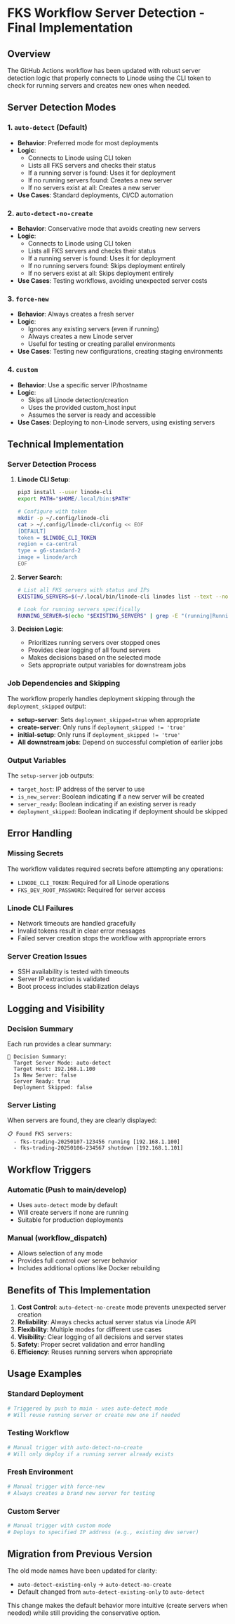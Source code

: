 # FKS Workflow Server Detection - Final Implementation

## Overview

The GitHub Actions workflow has been updated with robust server detection logic that properly connects to Linode using the CLI token to check for running servers and creates new ones when needed.

## Server Detection Modes

### 1. `auto-detect` (Default)
- **Behavior**: Preferred mode for most deployments
- **Logic**:
  - Connects to Linode using CLI token
  - Lists all FKS servers and checks their status
  - If a running server is found: Uses it for deployment
  - If no running servers found: Creates a new server
  - If no servers exist at all: Creates a new server
- **Use Cases**: Standard deployments, CI/CD automation

### 2. `auto-detect-no-create`
- **Behavior**: Conservative mode that avoids creating new servers
- **Logic**:
  - Connects to Linode using CLI token
  - Lists all FKS servers and checks their status
  - If a running server is found: Uses it for deployment
  - If no running servers found: Skips deployment entirely
  - If no servers exist at all: Skips deployment entirely
- **Use Cases**: Testing workflows, avoiding unexpected server costs

### 3. `force-new`
- **Behavior**: Always creates a fresh server
- **Logic**:
  - Ignores any existing servers (even if running)
  - Always creates a new Linode server
  - Useful for testing or creating parallel environments
- **Use Cases**: Testing new configurations, creating staging environments

### 4. `custom`
- **Behavior**: Use a specific server IP/hostname
- **Logic**:
  - Skips all Linode detection/creation
  - Uses the provided custom_host input
  - Assumes the server is ready and accessible
- **Use Cases**: Deploying to non-Linode servers, using existing servers

## Technical Implementation

### Server Detection Process

1. **Linode CLI Setup**:
   ```bash
   pip3 install --user linode-cli
   export PATH="$HOME/.local/bin:$PATH"
   
   # Configure with token
   mkdir -p ~/.config/linode-cli
   cat > ~/.config/linode-cli/config << EOF
   [DEFAULT]
   token = $LINODE_CLI_TOKEN
   region = ca-central
   type = g6-standard-2
   image = linode/arch
   EOF
   ```

2. **Server Search**:
   ```bash
   # List all FKS servers with status and IPs
   EXISTING_SERVERS=$(~/.local/bin/linode-cli linodes list --text --no-headers --format="label,status,ipv4" 2>/dev/null | grep -i "fks" || echo "")
   
   # Look for running servers specifically
   RUNNING_SERVER=$(echo "$EXISTING_SERVERS" | grep -E "(running|Running)" | head -1)
   ```

3. **Decision Logic**:
   - Prioritizes running servers over stopped ones
   - Provides clear logging of all found servers
   - Makes decisions based on the selected mode
   - Sets appropriate output variables for downstream jobs

### Job Dependencies and Skipping

The workflow properly handles deployment skipping through the `deployment_skipped` output:

- **setup-server**: Sets `deployment_skipped=true` when appropriate
- **create-server**: Only runs if `deployment_skipped != 'true'`
- **initial-setup**: Only runs if `deployment_skipped != 'true'`
- **All downstream jobs**: Depend on successful completion of earlier jobs

### Output Variables

The `setup-server` job outputs:
- `target_host`: IP address of the server to use
- `is_new_server`: Boolean indicating if a new server will be created
- `server_ready`: Boolean indicating if an existing server is ready
- `deployment_skipped`: Boolean indicating if deployment should be skipped

## Error Handling

### Missing Secrets
The workflow validates required secrets before attempting any operations:
- `LINODE_CLI_TOKEN`: Required for all Linode operations
- `FKS_DEV_ROOT_PASSWORD`: Required for server access

### Linode CLI Failures
- Network timeouts are handled gracefully
- Invalid tokens result in clear error messages
- Failed server creation stops the workflow with appropriate errors

### Server Creation Issues
- SSH availability is tested with timeouts
- Server IP extraction is validated
- Boot process includes stabilization delays

## Logging and Visibility

### Decision Summary
Each run provides a clear summary:
```
🎯 Decision Summary:
  Target Server Mode: auto-detect
  Target Host: 192.168.1.100
  Is New Server: false
  Server Ready: true
  Deployment Skipped: false
```

### Server Listing
When servers are found, they are clearly displayed:
```
📋 Found FKS servers:
  - fks-trading-20250107-123456 running [192.168.1.100]
  - fks-trading-20250106-234567 shutdown [192.168.1.101]
```

## Workflow Triggers

### Automatic (Push to main/develop)
- Uses `auto-detect` mode by default
- Will create servers if none are running
- Suitable for production deployments

### Manual (workflow_dispatch)
- Allows selection of any mode
- Provides full control over server behavior
- Includes additional options like Docker rebuilding

## Benefits of This Implementation

1. **Cost Control**: `auto-detect-no-create` mode prevents unexpected server creation
2. **Reliability**: Always checks actual server status via Linode API
3. **Flexibility**: Multiple modes for different use cases
4. **Visibility**: Clear logging of all decisions and server states
5. **Safety**: Proper secret validation and error handling
6. **Efficiency**: Reuses running servers when appropriate

## Usage Examples

### Standard Deployment
```yaml
# Triggered by push to main - uses auto-detect mode
# Will reuse running server or create new one if needed
```

### Testing Workflow
```yaml
# Manual trigger with auto-detect-no-create
# Will only deploy if a running server already exists
```

### Fresh Environment
```yaml
# Manual trigger with force-new
# Always creates a brand new server for testing
```

### Custom Server
```yaml
# Manual trigger with custom mode
# Deploys to specified IP address (e.g., existing dev server)
```

## Migration from Previous Version

The old mode names have been updated for clarity:
- `auto-detect-existing-only` → `auto-detect-no-create`
- Default changed from `auto-detect-existing-only` to `auto-detect`

This change makes the default behavior more intuitive (create servers when needed) while still providing the conservative option.

